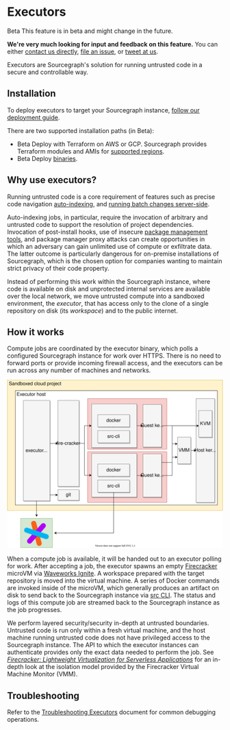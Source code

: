 # Executors

<style type="text/css">
  img.executor-diagram {
    display: block;
    margin: 1em auto;
    max-width: 700px;
    margin-bottom: 0.5em;
  }
</style>

<aside class="beta">
<p>
<span class="badge badge-beta">Beta</span> This feature is in beta and might change in the future.
</p>

<p><b>We're very much looking for input and feedback on this feature.</b> You can either <a href="https://about.sourcegraph.com/contact">contact us directly</a>, <a href="https://github.com/sourcegraph/sourcegraph">file an issue</a>, or <a href="https://twitter.com/sourcegraph">tweet at us</a>.</p>
</aside>

Executors are Sourcegraph's solution for running untrusted code in a secure and controllable way.

## Installation

To deploy executors to target your Sourcegraph instance, [follow our deployment guide](deploy_executors.md).

There are two supported installation paths (in Beta):

- <span class="badge badge-beta">Beta</span> Deploy with Terraform on AWS or GCP. Sourcegraph provides Terraform modules and AMIs for [supported regions](./deploy_executors.md).
- <span class="badge badge-beta">Beta</span> Deploy [binaries](./deploy_executors_binary.md).

[//]: # (There has been a number of confusion around this. This is a fallback deployment at the moment for customers that need K8s now.)
[//]: # (There are two supported installation methods &#40;Experimental&#41;:)

[//]: # ()
[//]: # (- <span class="badge badge-experimental">Experimental</span> Deploy on [Kubernetes via Helm or manifests]&#40;./deploy_executors_kubernetes.md&#41;.)

[//]: # (- <span class="badge badge-experimental">Experimental</span> Deploy via [Docker-Compose]&#40;./deploy_executors_docker.md&#41;.)

[//]: # ()
[//]: # (> NOTE: Note to all Technical Success team members: please reach out to the product and engineering teams in #wg-shipping-executors for any discussion about deployment modes other than the two documented paths above. We expect large customers &#40;Large Enterprise and Strategic&#41; to have complex and heterogenous requirements not addressed by the deployment models currently in Beta out of the box. Reach out in #wg-shipping-executors early in the process to collect requirements and discuss present and future implementation options.)

## Why use executors?

Running untrusted code is a core requirement of features such as precise code navigation [auto-indexing](../../code_navigation/explanations/auto_indexing.md), and [running batch changes server-side](../../batch_changes/explanations/server_side.md).

Auto-indexing jobs, in particular, require the invocation of arbitrary and untrusted code to support the resolution of project dependencies. Invocation of post-install hooks, use of insecure [package management tools](https://github.com/golang/go/issues/29230), and package manager proxy attacks can create opportunities in which an adversary can gain unlimited use of compute or exfiltrate data. The latter outcome is particularly dangerous for on-premise installations of Sourcegraph, which is the chosen option for companies wanting to maintain strict privacy of their code property.

Instead of performing this work within the Sourcegraph instance, where code is available on disk and unprotected internal services are available over the local network, we move untrusted compute into a sandboxed environment, the _executor_, that has access only to the clone of a single repository on disk (its _workspace_) and to the public internet.

## How it works

Compute jobs are coordinated by the executor binary, which polls a configured Sourcegraph instance for work over HTTPS. There is no need to forward ports or provide incoming firewall access, and the executors can be run across any number of machines and networks.

<img src="executors_arch.svg" alt="Executors architecture" class="executor-node-diagram">

When a compute job is available, it will be handed out to an executor polling for work. After accepting a job, the executor spawns an empty [Firecracker](https://firecracker-microvm.github.io/) microVM via [Waveworks Ignite](https://ignite.readthedocs.io/en/stable/). A workspace prepared with the target repository is moved into the virtual machine. A series of Docker commands are invoked inside of the microVM, which generally produces an artifact on disk to send back to the Sourcegraph instance via [src CLI](../../cli/index.md). The status and logs of this compute job are streamed back to the Sourcegraph instance as the job progresses.

We perform layered security/security in-depth at untrusted boundaries. Untrusted code is run only within a fresh virtual machine, and the host machine running untrusted code does not have privileged access to the Sourcegraph instance. The API to which the executor instances can authenticate provides only the exact data needed to perform the job. See [_Firecracker: Lightweight Virtualization for Serverless Applications_](https://www.amazon.science/publications/firecracker-lightweight-virtualization-for-serverless-applications) for an in-depth look at the isolation model provided by the Firecracker Virtual Machine Monitor (VMM).

## Troubleshooting
Refer to the [Troubleshooting Executors](./executors_troubleshooting.md) document for common debugging operations.

